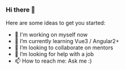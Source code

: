 ### Hi there 👋
Here are some ideas to get you started:

- 🔭 I'm working on myself now
- 🌱 I’m currently learning Vue3 / Angular2+
- 👯 I’m looking to collaborate on mentors
- 🤔 I’m looking for help with a job
- 📫 How to reach me: Ask me :)


